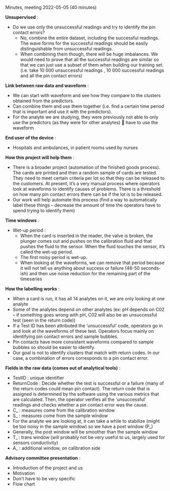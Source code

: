 Minutes, meeting 2022-05-05 (40 minutes)

**Unsupervised** :
* Do we use only the unsuccessful readings and try to identify the pin contact errors?
	- No, combine the entire dataset, including the successful readings. The wave forms for the successful readings should be easily distinguishable from unsuccessful readings.
	- When combining them though, there will be huge imbalances. We would need to prove that all the successful readings are similar so that we can just use a subset of them when building our training set. (i.e. take 10 000 unsuccessful readings , 10 000 successful readings and all the pin contact errors)

**Link between raw data and waveform** :
* We can start with waveform and see how they compare to the clusters obtained from the predictors. 
* Can combine them and use them together (i.e. find a certain time period that is important and use it with the predictors).
* For the analyte we are studying, they were previously not able to only use the predictors (as they were for other analytes)  have to use the waveform

**End user of the device** :
* Hospitals and ambulances, in patient rooms used by nurses

**How this project will help them** :
* There is a broader project (automation of the finished goods process).  The cards are printed and then a random sample of cards are tested. They need to meet certain criteria per lot so that they can be released to the customers. At present, it’s a very manual process where operators look at waveforms to identify causes of problems. There is a threshold on how many pin contact errors there can be if the lot is to be released. 
* Our work will help automate this process (find a way to automatically label these things – decrease the amount of time the operators have to spend trying to identify them)

**Time windows** :
* Wet-up period : 
	- When the card is inserted in the reader, the valve is broken, the plunger comes out and pushes on the calibration fluid and that pushes the fluid to the sensor. When the fluid touches the sensor, it’s called the wet-up period. 
	- The first noisy period is wet-up. 
	- When looking at the waveforms, we can remove that period because it will not tell us anything about success or failure (48-50 seconds-ish) and then use noise reduction for the remaining part of the timeseries

**How the labelling works** :
* When a card is run, it has all 14 analytes on it, we are only looking at one analyte
* Some of the analytes depend on other analytes (ex: pH depends on C02 – if something goes wrong with pH, C02 will also be an unsuccessful test (seen in the return code))
* If a Test ID has been attributed the ‘unsuccessful’ code, operators go in and look at the waveforms of these test. Operators focus mainly on identifying pin contact errors and sample bubbles. 
* Pin contacts have more consistent waveforms compared to sample bubbles so should be easier to identify.
* Our goal is not to identify clusters that match with return codes. In our case, a combination of errors corresponds to a pin contact error.

**Fields in the raw data (comes out of analytical tools)** : 
* TestID : unique identifier
* ReturnCode : Decide whether the test is successful or a failure (many of the return codes could mean pin contact). The return code that is assigned is determined by the software using the various metrics that are calculated. Then, the operator verifies all the ‘unsuccessful’ readings and checks whether a pin contact error was the cause.
* C_ : measures come from the calibration window
* S_ : measures come from the sample window
* For the analyte we are looking at, it can take a while to stabilize (might be too noisy in the sample window) so we have a post window (P_)
* Generally, the post window will be smoother than the sample window
* T_ : trans window (will probably not be very useful to us, largely used for sensors conductivity)
* A_ : additional window, on calibration side

**Advisory committee presentation** :
* Introduction of the project and us
* Motivation
* Don’t have to be very specific
* Flow chart
